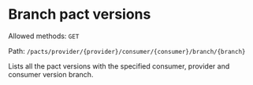 # Branch pact versions

Allowed methods: `GET`

Path: `/pacts/provider/{provider}/consumer/{consumer}/branch/{branch}`

Lists all the pact versions with the specified consumer, provider and consumer version branch.

